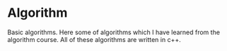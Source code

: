 # Algorithm
Basic algorithms.
Here some of algorithms which I have learned from the algorithm course.
All of these algorithms are written in c++.
